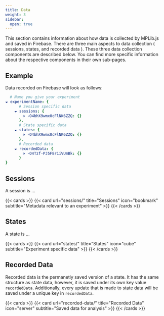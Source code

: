```yaml
---
title: Data
weight: 3
sidebar:
  open: true
---
```

<!-- Page Specific Styling -->
<style>
  a {
    text-decoration: none !important;
  }
  a mark {
    font-size: 1.25em;
    color: white;
  }
</style>

<!-- Page Content -->
This section contains information about how data is collected by MPLib.js and saved in Firebase.
There are three main aspects to data collection (
  [sessions](#sessions),
  [states](#states), and
  [recorded data](#recorded-data)
). These three data collection components are described below. You can find more specific
information about the respective components in their own sub-pages.

## Example

Data recorded on Firebase will look as follows:

```yaml
  # Name you give your experiment
🞃 experimentName: {
      # Session specific data
    🞃 sessions: {
        🞂 -O4bhX9wmx0cFlNK6ZZQ: {}
      },
      # State specific data
    🞃 states: {
        🞂 -O4bhX9wmx0cFlNK6ZZQ: {}
      },
      # Recorded data
    🞃 recordedData: {
        🞂 -O4Tzf-PJ5F8r1iVUmBk: {}
      }
}
```

## Sessions

A session is ...

{{< cards >}}
  {{< card
    url="sessions/"
    title="Sessions"
    icon="bookmark"
    subtitle="Metadata relevant to an experiment"
    >}}
{{< /cards >}}


## States

A state is ...

{{< cards >}}
  {{< card
    url="states/"
    title="States"
    icon="cube"
    subtitle="Experiment specific data"
    >}}
{{< /cards >}}


## Recorded Data

Recorded data is the permanetly saved version of a state. It has the same structure as state data,
however, it is saved under its own key value `recordedData`. Additionally, every update that is
made to state data will be saved under a unique key in `recordedData`.

{{< cards >}}
  {{< card
    url="recorded-data/"
    title="Recorded Data"
    icon="server"
    subtitle="Saved data for analysis"
    >}}
{{< /cards >}}
